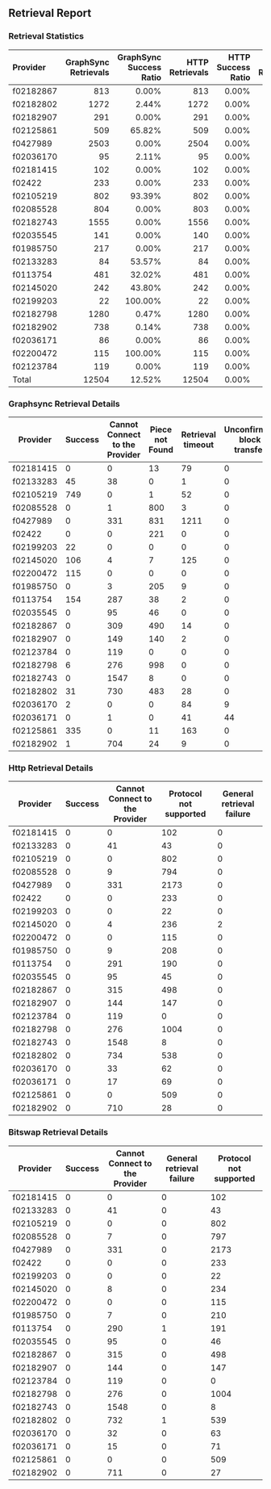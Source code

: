 ## Retrieval Report
### Retrieval Statistics
| Provider  | GraphSync Retrievals | GraphSync Success Ratio | HTTP Retrievals | HTTP Success Ratio | Bitswap Retrievals | Bitswap Success Ratio |
| :-------- | -------------------: | ----------------------: | --------------: | -----------------: | -----------------: | --------------------: |
| f02182867 |                  813 |                   0.00% |             813 |              0.00% |                813 |                 0.00% |
| f02182802 |                 1272 |                   2.44% |            1272 |              0.00% |               1272 |                 0.00% |
| f02182907 |                  291 |                   0.00% |             291 |              0.00% |                291 |                 0.00% |
| f02125861 |                  509 |                  65.82% |             509 |              0.00% |                509 |                 0.00% |
| f0427989  |                 2503 |                   0.00% |            2504 |              0.00% |               2504 |                 0.00% |
| f02036170 |                   95 |                   2.11% |              95 |              0.00% |                 95 |                 0.00% |
| f02181415 |                  102 |                   0.00% |             102 |              0.00% |                102 |                 0.00% |
| f02422    |                  233 |                   0.00% |             233 |              0.00% |                233 |                 0.00% |
| f02105219 |                  802 |                  93.39% |             802 |              0.00% |                802 |                 0.00% |
| f02085528 |                  804 |                   0.00% |             803 |              0.00% |                804 |                 0.00% |
| f02182743 |                 1555 |                   0.00% |            1556 |              0.00% |               1556 |                 0.00% |
| f02035545 |                  141 |                   0.00% |             140 |              0.00% |                141 |                 0.00% |
| f01985750 |                  217 |                   0.00% |             217 |              0.00% |                217 |                 0.00% |
| f02133283 |                   84 |                  53.57% |              84 |              0.00% |                 84 |                 0.00% |
| f0113754  |                  481 |                  32.02% |             481 |              0.00% |                482 |                 0.00% |
| f02145020 |                  242 |                  43.80% |             242 |              0.00% |                242 |                 0.00% |
| f02199203 |                   22 |                 100.00% |              22 |              0.00% |                 22 |                 0.00% |
| f02182798 |                 1280 |                   0.47% |            1280 |              0.00% |               1280 |                 0.00% |
| f02182902 |                  738 |                   0.14% |             738 |              0.00% |                738 |                 0.00% |
| f02036171 |                   86 |                   0.00% |              86 |              0.00% |                 86 |                 0.00% |
| f02200472 |                  115 |                 100.00% |             115 |              0.00% |                115 |                 0.00% |
| f02123784 |                  119 |                   0.00% |             119 |              0.00% |                119 |                 0.00% |
| Total     |                12504 |                  12.52% |           12504 |              0.00% |              12507 |                 0.00% |

### Graphsync Retrieval Details
| Provider  | Success | Cannot Connect to the Provider | Piece not Found | Retrieval timeout | Unconfirmed block transfer | General retrieval failure |
| --------- | ------- | ------------------------------ | --------------- | ----------------- | -------------------------- | ------------------------- |
| f02181415 | 0       | 0                              | 13              | 79                | 0                          | 10                        |
| f02133283 | 45      | 38                             | 0               | 1                 | 0                          | 0                         |
| f02105219 | 749     | 0                              | 1               | 52                | 0                          | 0                         |
| f02085528 | 0       | 1                              | 800             | 3                 | 0                          | 0                         |
| f0427989  | 0       | 331                            | 831             | 1211              | 0                          | 130                       |
| f02422    | 0       | 0                              | 221             | 0                 | 0                          | 12                        |
| f02199203 | 22      | 0                              | 0               | 0                 | 0                          | 0                         |
| f02145020 | 106     | 4                              | 7               | 125               | 0                          | 0                         |
| f02200472 | 115     | 0                              | 0               | 0                 | 0                          | 0                         |
| f01985750 | 0       | 3                              | 205             | 9                 | 0                          | 0                         |
| f0113754  | 154     | 287                            | 38              | 2                 | 0                          | 0                         |
| f02035545 | 0       | 95                             | 46              | 0                 | 0                          | 0                         |
| f02182867 | 0       | 309                            | 490             | 14                | 0                          | 0                         |
| f02182907 | 0       | 149                            | 140             | 2                 | 0                          | 0                         |
| f02123784 | 0       | 119                            | 0               | 0                 | 0                          | 0                         |
| f02182798 | 6       | 276                            | 998             | 0                 | 0                          | 0                         |
| f02182743 | 0       | 1547                           | 8               | 0                 | 0                          | 0                         |
| f02182802 | 31      | 730                            | 483             | 28                | 0                          | 0                         |
| f02036170 | 2       | 0                              | 0               | 84                | 9                          | 0                         |
| f02036171 | 0       | 1                              | 0               | 41                | 44                         | 0                         |
| f02125861 | 335     | 0                              | 11              | 163               | 0                          | 0                         |
| f02182902 | 1       | 704                            | 24              | 9                 | 0                          | 0                         |

### Http Retrieval Details
| Provider  | Success | Cannot Connect to the Provider | Protocol not supported | General retrieval failure |
| --------- | ------- | ------------------------------ | ---------------------- | ------------------------- |
| f02181415 | 0       | 0                              | 102                    | 0                         |
| f02133283 | 0       | 41                             | 43                     | 0                         |
| f02105219 | 0       | 0                              | 802                    | 0                         |
| f02085528 | 0       | 9                              | 794                    | 0                         |
| f0427989  | 0       | 331                            | 2173                   | 0                         |
| f02422    | 0       | 0                              | 233                    | 0                         |
| f02199203 | 0       | 0                              | 22                     | 0                         |
| f02145020 | 0       | 4                              | 236                    | 2                         |
| f02200472 | 0       | 0                              | 115                    | 0                         |
| f01985750 | 0       | 9                              | 208                    | 0                         |
| f0113754  | 0       | 291                            | 190                    | 0                         |
| f02035545 | 0       | 95                             | 45                     | 0                         |
| f02182867 | 0       | 315                            | 498                    | 0                         |
| f02182907 | 0       | 144                            | 147                    | 0                         |
| f02123784 | 0       | 119                            | 0                      | 0                         |
| f02182798 | 0       | 276                            | 1004                   | 0                         |
| f02182743 | 0       | 1548                           | 8                      | 0                         |
| f02182802 | 0       | 734                            | 538                    | 0                         |
| f02036170 | 0       | 33                             | 62                     | 0                         |
| f02036171 | 0       | 17                             | 69                     | 0                         |
| f02125861 | 0       | 0                              | 509                    | 0                         |
| f02182902 | 0       | 710                            | 28                     | 0                         |

### Bitswap Retrieval Details
| Provider  | Success | Cannot Connect to the Provider | General retrieval failure | Protocol not supported |
| --------- | ------- | ------------------------------ | ------------------------- | ---------------------- |
| f02181415 | 0       | 0                              | 0                         | 102                    |
| f02133283 | 0       | 41                             | 0                         | 43                     |
| f02105219 | 0       | 0                              | 0                         | 802                    |
| f02085528 | 0       | 7                              | 0                         | 797                    |
| f0427989  | 0       | 331                            | 0                         | 2173                   |
| f02422    | 0       | 0                              | 0                         | 233                    |
| f02199203 | 0       | 0                              | 0                         | 22                     |
| f02145020 | 0       | 8                              | 0                         | 234                    |
| f02200472 | 0       | 0                              | 0                         | 115                    |
| f01985750 | 0       | 7                              | 0                         | 210                    |
| f0113754  | 0       | 290                            | 1                         | 191                    |
| f02035545 | 0       | 95                             | 0                         | 46                     |
| f02182867 | 0       | 315                            | 0                         | 498                    |
| f02182907 | 0       | 144                            | 0                         | 147                    |
| f02123784 | 0       | 119                            | 0                         | 0                      |
| f02182798 | 0       | 276                            | 0                         | 1004                   |
| f02182743 | 0       | 1548                           | 0                         | 8                      |
| f02182802 | 0       | 732                            | 1                         | 539                    |
| f02036170 | 0       | 32                             | 0                         | 63                     |
| f02036171 | 0       | 15                             | 0                         | 71                     |
| f02125861 | 0       | 0                              | 0                         | 509                    |
| f02182902 | 0       | 711                            | 0                         | 27                     |
